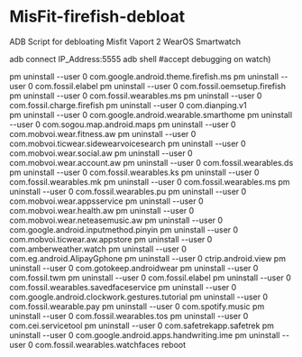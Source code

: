 # MisFit-firefish-debloat
ADB Script for debloating Misfit Vaport 2 WearOS Smartwatch

adb connect IP_Address:5555
adb shell 
#accept debugging on watch)

pm uninstall --user 0 com.google.android.theme.firefish.ms
pm uninstall --user 0 com.fossil.elabel
pm uninstall --user 0 com.fossil.oemsetup.firefish
pm uninstall --user 0 com.fossil.wearables.ms
pm uninstall --user 0 com.fossil.charge.firefish
pm uninstall --user 0 com.dianping.v1   
pm uninstall --user 0 com.google.android.wearable.smarthome
pm uninstall --user 0 com.sogou.map.android.maps
pm uninstall --user 0 com.mobvoi.wear.fitness.aw
pm uninstall --user 0 com.mobvoi.ticwear.sidewearvoicesearch
pm uninstall --user 0 com.mobvoi.wear.social.aw
pm uninstall --user 0 com.mobvoi.wear.account.aw
pm uninstall --user 0 com.fossil.wearables.ds
pm uninstall --user 0 com.fossil.wearables.ks
pm uninstall --user 0 com.fossil.wearables.mk
pm uninstall --user 0 com.fossil.wearables.ms
pm uninstall --user 0 com.fossil.wearables.pu
pm uninstall --user 0 com.mobvoi.wear.appsservice
pm uninstall --user 0 com.mobvoi.wear.health.aw
pm uninstall --user 0 com.mobvoi.wear.neteasemusic.aw
pm uninstall --user 0 com.google.android.inputmethod.pinyin
pm uninstall --user 0 com.mobvoi.ticwear.aw.appstore
pm uninstall --user 0 com.amberweather.watch
pm uninstall --user 0 com.eg.android.AlipayGphone
pm uninstall --user 0 ctrip.android.view
pm uninstall --user 0 com.gotokeep.androidwear
pm uninstall --user 0 com.fossil.twm
pm uninstall --user 0 com.fossil.elabel
pm uninstall --user 0 com.fossil.wearables.savedfaceservice
pm uninstall --user 0 com.google.android.clockwork.gestures.tutorial
pm uninstall --user 0 com.fossil.wearable.pay
pm uninstall --user 0 com.spotify.music
pm uninstall --user 0 com.fossil.wearables.tos
pm uninstall --user 0 com.cei.servicetool
pm uninstall --user 0 com.safetrekapp.safetrek
pm uninstall --user 0 com.google.android.apps.handwriting.ime
pm uninstall --user 0 com.fossil.wearables.watchfaces
reboot
